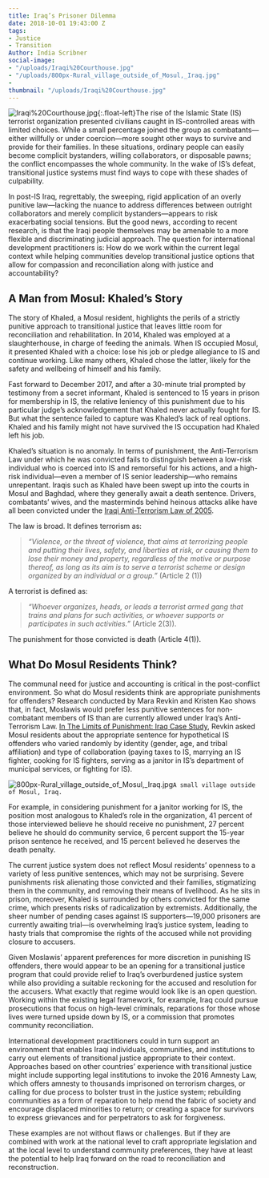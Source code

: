 ```yaml
---
title: Iraq’s Prisoner Dilemma
date: 2018-10-01 19:43:00 Z
tags:
- Justice
- Transition
Author: India Scribner
social-image:
- "/uploads/Iraqi%20Courthouse.jpg"
- "/uploads/800px-Rural_village_outside_of_Mosul,_Iraq.jpg"
- 
thumbnail: "/uploads/Iraqi%20Courthouse.jpg"
---
```


![Iraqi%20Courthouse.jpg](/uploads/Iraqi%20Courthouse.jpg){:.float-left}The rise of the Islamic State (IS) terrorist organization presented civilians caught in IS-controlled areas with limited choices. While a small percentage joined the group as combatants—either willfully or under coercion—more sought other ways to survive and provide for their families. In these situations, ordinary people can easily become complicit bystanders, willing collaborators, or disposable pawns; the conflict encompasses the whole community. In the wake of IS’s defeat, transitional justice systems must find ways to cope with these shades of culpability.

<!--more-->

In post-IS Iraq, regrettably, the sweeping, rigid application of an overly punitive law—lacking the nuance to address differences between outright collaborators and merely complicit bystanders—appears to risk exacerbating social tensions. But the good news, according to recent research, is that the Iraqi people themselves may be amenable to a more flexible and discriminating judicial approach. The question for international development practitioners is: How do we work within the current legal context while helping communities develop transitional justice options that allow for compassion and reconciliation along with justice and accountability?

## A Man from Mosul: Khaled’s Story

The story of Khaled, a Mosul resident, highlights the perils of a strictly punitive approach to transitional justice that leaves little room for reconciliation and rehabilitation. In 2014, Khaled was employed at a slaughterhouse, in charge of feeding the animals. When IS occupied Mosul, it presented Khaled with a choice: lose his job or pledge allegiance to IS and continue working. Like many others, Khaled chose the latter, likely for the safety and wellbeing of himself and his family.

Fast forward to December 2017, and after a 30-minute trial prompted by testimony from a secret informant, Khaled is sentenced to 15 years in prison for membership in IS, the relative leniency of this punishment due to his particular judge’s acknowledgement that Khaled never actually fought for IS. But what the sentence failed to capture was Khaled’s lack of real options. Khaled and his family might not have survived the IS occupation had Khaled left his job.

Khaled’s situation is no anomaly. In terms of punishment, the Anti-Terrorism Law under which he was convicted fails to distinguish between a low-risk individual who is coerced into IS and remorseful for his actions, and a high-risk individual—even a member of IS senior leadership—who remains unrepentant. Iraqis such as Khaled have been swept up into the courts in Mosul and Baghdad, where they generally await a death sentence. Drivers, combatants’ wives, and the masterminds behind heinous attacks alike have all been convicted under the [Iraqi Anti-Terrorism Law of 2005](http://gjpi.org/wp-content/uploads/anti-terrorism-law-iraqi-no-13-2005.doc).
 
The law is broad. It defines terrorism as:

> *“Violence, or the threat of violence, that aims at terrorizing people and putting their lives, safety, and liberties at risk, or causing them to lose their money and property, regardless of the motive or purpose thereof, as long as its aim is to serve a terrorist scheme or design organized by an individual or a group.”* (Article 2 (1))

A terrorist is defined as:

> *“Whoever organizes, heads, or leads a terrorist armed gang that trains and plans for such activities, or whoever supports or participates in such activities.”* (Article 2(3)).

The punishment for those convicted is death (Article 4(1)). 

## What Do Mosul Residents Think?

The communal need for justice and accounting is critical in the post-conflict environment. So what do Mosul residents think are appropriate punishments for offenders? Research conducted by Mara Revkin and Kristen Kao shows that, in fact, Moslawis would prefer less punitive sentences for non-combatant members of IS than are currently allowed under Iraq’s Anti-Terrorism Law. [In The Limits of Punishment: Iraq Case Study](https://i.unu.edu/media/cpr.unu.edu/attachment/3127/2-LoP-Iraq-final.pdf), Revkin asked Mosul residents about the appropriate sentence for hypothetical IS offenders who varied randomly by identity (gender, age, and tribal affiliation) and type of collaboration (paying taxes to IS, marrying an IS fighter, cooking for IS fighters, serving as a janitor in IS’s department of municipal services, or fighting for IS).

![800px-Rural_village_outside_of_Mosul,_Iraq.jpg](/uploads/800px-Rural_village_outside_of_Mosul,_Iraq.jpg)`A small village outside of Mosul, Iraq.`

For example, in considering punishment for a janitor working for IS, the position most analogous to Khaled’s role in the organization, 41 percent of those interviewed believe he should receive no punishment, 27 percent believe he should do community service, 6 percent support the 15-year prison sentence he received, and 15 percent believed he deserves the death penalty.

The current justice system does not reflect Mosul residents’ openness to a variety of less punitive sentences, which may not be surprising. Severe punishments risk alienating those convicted and their families, stigmatizing them in the community, and removing their means of livelihood. As he sits in prison, moreover, Khaled is surrounded by others convicted for the same crime, which presents risks of radicalization by extremists. Additionally, the sheer number of pending cases against IS supporters—19,000 prisoners are currently awaiting trial—is overwhelming Iraq’s justice system, leading to hasty trials that compromise the rights of the accused while not providing closure to accusers.

Given Moslawis’ apparent preferences for more discretion in punishing IS offenders, there would appear to be an opening for a transitional justice program that could provide relief to Iraq’s overburdened justice system while also providing a suitable reckoning for the accused and resolution for the accusers. What exactly that regime would look like is an open question. Working within the existing legal framework, for example, Iraq could pursue prosecutions that focus on high-level criminals, reparations for those whose lives were turned upside down by IS, or a commission that promotes community reconciliation.

International development practitioners could in turn support an environment that enables Iraqi individuals, communities, and institutions to carry out elements of transitional justice appropriate to their context. Approaches based on other countries’ experience with transitional justice might include supporting legal institutions to invoke the 2016 Amnesty Law, which offers amnesty to thousands imprisoned on terrorism charges, or calling for due process to bolster trust in the justice system; rebuilding communities as a form of reparation to help mend the fabric of society and encourage displaced minorities to return; or creating a space for survivors to express grievances and for perpetrators to ask for forgiveness.

These examples are not without flaws or challenges. But if they are combined with work at the national level to craft appropriate legislation and at the local level to understand community preferences, they have at least the potential to help Iraq forward on the road to reconciliation and reconstruction.